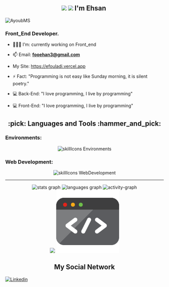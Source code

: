 <h2 align="center">
<img src="https://github.com/TheDudeThatCode/TheDudeThatCode/blob/master/Assets/Hi.gif" width="20px">
<img src="https://github.com/TheDudeThatCode/TheDudeThatCode/blob/master/Assets/Earth.gif" width="20px">
I'm Ehsan&nbsp;
</h2>
<p>

<p align="left"> 
<img src="https://komarev.com/ghpvc/?username=Ehsan-Fouladi&label=Profile%20views&color=0e75b6&style=flat" alt="AyoubMS"/> 
<!-- <img src="https://visitcount.itsvg.in/api?id=Ehsan-Fouladi&icon=8&color=0" alt="AyoubMS"/>  -->
</p>

<h3 align="left">‌‌Front_End Developer.</h3>

- 👨🏾‍💻 I’m: currently working on Front_end

- 📫 Email: **fooehan3@gmail.com**

- My Site: https://efouladi.vercel.app

- ⚡ Fact: "Programming is not easy like Sunday morning, it is silent poetry."

- 💻 Back-End: "I love programming, I live by programming"
- 💻 Front-End: "I love programming, I live by programming"

<h2 align="center">:pick: Languages and Tools :hammer_and_pick:</h2>

<h3 align="left">Environments:</h3>
  
 <p align="center">
 <img alt="skillIcons Environments" src="https://skillicons.dev/icons?i=vscode,vim,linux,github,git,docker,mysql,postgres"/>
 </p>

<h3 align="left">Web Development:</h3>
    
<div align="center">
<img alt="skillIcons WebDevelopment" src="https://skillicons.dev/icons?i=python,js,django,vue,nuxt,bootstrap,tailwind,html,css"/>
</div>

<hr>

<div align="center">
  <img src="https://github-readme-stats.vercel.app/api?username=Ehsan-Fouladi&hide_title=false&hide_rank=false&show_icons=true&include_all_commits=true&count_private=true&disable_animations=false&theme=dracula&locale=en&hide_border=false&order=1" height="190" alt="stats graph"/>
  <img src="https://github-readme-stats.vercel.app/api/top-langs?username=Ehsan-Fouladi&locale=en&hide_title=false&layout=compact&card_width=320&langs_count=5&theme=dracula&hide_border=false&order=2" height="190" alt="languages graph"/>
  <img src="https://github-readme-streak-stats.herokuapp.com/?user=Ehsan-Fouladi&theme=dracula&hide_border=false" height="200" alt="activity-graph"/>
</div>

<div align="center">
<img src="https://media.giphy.com/media/bGgsc5mWoryfgKBx1u/giphy.gif" width="200"/>
<img src="./giphy.gif" width="200"/>

<h2 align="center">My Social Network</h2>
</div>
<a href="https://www.linkedin.com/feed/" target="blank">
<img src="https://img.shields.io/badge/LinkedIn-0077B5?style=for-the-badge&logo=linkedin&logoColor=white" alt="Linkedin"/>
</a>
